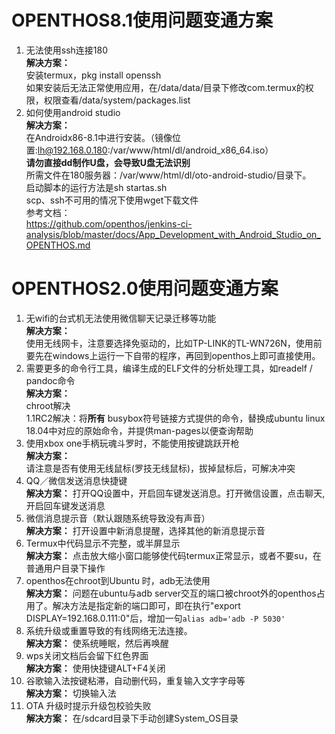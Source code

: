 # OPENTHOS8.1使用问题变通方案
1. 无法使用ssh连接180  
**解决方案：**  
安装termux，pkg install openssh  
如果安装后无法正常使用应用，在/data/data/目录下修改com.termux的权限，权限查看/data/system/packages.list
2. 如何使用android studio  
**解决方案：**  
在Androidx86-8.1中进行安装。（镜像位置:lh@192.168.0.180:/var/www/html/dl/android_x86_64.iso）  
**请勿直接dd制作U盘，会导致U盘无法识别**  
所需文件在180服务器：/var/www/html/dl/oto-android-studio/目录下。  
启动脚本的运行方法是sh startas.sh  
scp、ssh不可用的情况下使用wget下载文件  
参考文档：  
https://github.com/openthos/jenkins-ci-analysis/blob/master/docs/App_Development_with_Android_Studio_on_OPENTHOS.md


# OPENTHOS2.0使用问题变通方案
1. 无wifi的台式机无法使用微信聊天记录迁移等功能  
**解决方案：**  
使用无线网卡，注意要选择免驱动的，比如TP-LINK的TL-WN726N，使用前要先在windows上运行一下自带的程序，再回到openthos上即可直接使用。
2. 需要更多的命令行工具，编译生成的ELF文件的分析处理工具，如readelf / pandoc命令  
**解决方案：**  
chroot解决  
1.1RC2解决：将**所有** busybox符号链接方式提供的命令，替换成ubuntu linux 18.04中对应的原始命令，并提供man-pages以便查询帮助
3. 使用xbox one手柄玩魂斗罗时，不能使用按键跳跃开枪  
**解决方案：**  
请注意是否有使用无线鼠标(罗技无线鼠标)，拔掉鼠标后，可解决冲突
4. QQ／微信发送消息快捷键  
**解决方案：**
打开QQ设置中，开启回车键发送消息。打开微信设置，点击聊天,开启回车键发送消息
5. 微信消息提示音（默认跟随系统导致没有声音）  
**解决方案：**
打开设置中新消息提醒，选择其他的新消息提示音
6. Termux中代码显示不完整，或半屏显示  
**解决方案：**
点击放大缩小窗口能够使代码termux正常显示，或者不要su，在普通用户目录下操作
7. openthos在chroot到Ubuntu 时，adb无法使用  
**解决方案：**
问题在ubuntu与adb server交互的端口被chroot外的openthos占用了。解决方法是指定新的端口即可，即在执行"export DISPLAY=192.168.0.111:0"后，增加一句`alias adb='adb -P 5030'`
8. 系统升级或重置导致的有线网络无法连接。  
**解决方案：**
使系统睡眠，然后再唤醒
9. wps关闭文档后会留下红色界面  
**解决方案：**
使用快捷键ALT+F4关闭
10. 谷歌输入法按键粘滞，自动删代码，重复输入文字字母等  
**解决方案：**
切换输入法
11. OTA 升级时提示升级包校验失败  
**解决方案：**
在/sdcard目录下手动创建System_OS目录
